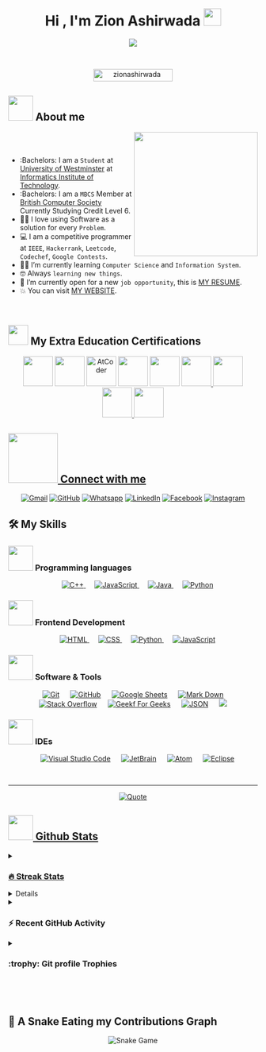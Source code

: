 <h1 align="center">Hi , I'm Zion Ashirwada <img src="https://media.giphy.com/media/hvRJCLFzcasrR4ia7z/giphy.gif" width="35"></h1>
<p align="center">
  <a href="https://github.com/DenverCoder1/readme-typing-svg"><img src="https://readme-typing-svg.herokuapp.com?font=Time+New+Roman&color=%23C8BE25&size=25&center=true&vCenter=true&width=600&height=100&lines=Computer+Science+Student;Teach+Lead+@PsycodeLab's;Competitive+Programmer;Always+learning+new+things"></a>
</p>


<br>

<p align="center"> 
	<img src="https://komarev.com/ghpvc/?username=zionashirwada&label=Profile%20views&color=0047AB&style=plastic?" alt="zionashirwada" height=25px, width=160px/> 
	<!---
		<a href = "https://commits.top/egypt.html" target="_blank">
			<img src="https://aktive.tk/egypt/7oSkaaa?color=red" alt="Most Active Users" target="_blank" height=25px, width=250px/> 
		</a>
	-->
	

</p>

	
## <picture><img src = "https://github.com/7oSkaaa/7oSkaaa/blob/main/Images/about_me.gif?raw=true" width = 50px></picture> About me

<picture> <img align="right" src="https://github.com/7oSkaaa/7oSkaaa/blob/main/Images/Right_Side.gif?raw=true" width = 250px></picture>

<br><br>

- :Bachelors: I am a `Student` at [University of Westminster](https://www.westminster.ac.uk/) at [Informatics Institute of Technology](https://www.iit.ac.lk/).
- :Bachelors: I am a `MBCS` Member at [British Computer Society](https://www.BCS.org/) Currently Studying Credit Level 6.
- :technologist: I love using Software as a solution for every `Problem`.
- :computer: I am a competitive programmer at `IEEE`, `Hackerrank`, `Leetcode`, `Codechef`, `Google Contests`.
- :student: I’m currently learning `Computer Science` and `Information System`.
- :nerd_face: Always `learning new things`.
- :thinking: I’m currently open for a new `job opportunity`, this is [MY RESUME](https://drive.google.com/open?id=1-3tJau6YdBogIUzgbXAbPBjsf-LSVOW_&usp=drive_fs).
- :boom: You can visit [MY WEBSITE](rebrand.ly/zion_ashir).
<br>


## <picture> <img src="https://github.com/7oSkaaa/7oSkaaa/blob/main/Images/competitive_programming_profile.png?raw=true" width=40> </picture> My Extra Education Certifications

<p align="center">
  <a href="https://www.linkedin.com/in/ashirwada-manamudali/details/certifications/1715171280680/single-media-viewer?type=IMAGE&profileId=ACoAADZsS3ABqpbiczulOy0p9J5vnKN4uoedjDA&lipi=urn%3Ali%3Apage%3Ad_flagship3_profile_view_base_certifications_details%3BBg%2FtkFrzQbeORxKVEZhhiw%3D%3D"><img src="https://media.licdn.com/dms/image/C4E0BAQFgocdTGHthDA/company-logo_100_100/0/1630604808565/cisco_networking_academy1_logo?e=1725494400&v=beta&t=i-ctKKOr1zvlnxSJoaN5Z4svtb4ojBJVpryUdxSqGz8" height=60px /></a>
	<a href="https://www.linkedin.com/in/ashirwada-manamudali/details/certifications/1707730660507/single-media-viewer?type=DOCUMENT&profileId=ACoAADZsS3ABqpbiczulOy0p9J5vnKN4uoedjDA&lipi=urn%3Ali%3Apage%3Ad_flagship3_profile_view_base_certifications_details%3Bo%2FZ7wVswR7uG9KDHklzN4g%3D%3D">
    <img src="https://media.licdn.com/dms/image/D4D0BAQF7aI2nEg5f6A/company-logo_100_100/0/1692874661670/board_infinity_logo?e=1725494400&v=beta&t=3d--fFIfb22kHlTZlquzJ45S3d-tIVNv_2tWL75CgxI" height=60px /></a>
	<a href="https://coursera.org/share/72216ba292579306ed10cd7913beea3e">
    <img src="https://media.licdn.com/dms/image/C4D0BAQHiNSL4Or29cg/company-logo_100_100/0/1631311446380?e=1725494400&v=beta&t=P83VQNc_xsMPK9-eRcyQDrskDklkI3GgBmJU67T4nVM" alt="AtCoder" height=60px /></a>
	<a href="https://open.uom.lk/verify">
    <img src="https://media.licdn.com/dms/image/C4D0BAQF4Jo3PxJpuVw/company-logo_100_100/0/1631307772357?e=1725494400&v=beta&t=BVfoMx4iQGoyJroRfW7MkrwEhnhwLm1aFxLRFzIWYlc" height=60px/></a>
	<a href="https://coursera.org/verify/YMDNV5GW9CA8">
    <img src="https://media.licdn.com/dms/image/C4D0BAQFSi1nlisxTcg/company-logo_100_100/0/1631312234132?e=1725494400&v=beta&t=oxWdInxm_WPkeFGJ4ca_Vq2F0brShc8vdyDfGyHZFW8" height=60px /></a>     
	<a href="https://www.coursera.org/verify/RKGRURGJHK5J" >
    <img src="https://media.licdn.com/dms/image/C4E0BAQEEhMjaGWn_cg/company-logo_100_100/0/1630571886492?e=1725494400&v=beta&t=yJ4E6Z-HLKqOKaRrFRmoyBXHpdAhVW6eHEPMV99KiA4"  height=60px>
    <a href="https://www.coursera.org/verify/A2HTRSMTW6A3" >
    <img src="https://media.licdn.com/dms/image/C4E0BAQFGfERBPGurCg/company-logo_100_100/0/1631307390795?e=1725494400&v=beta&t=6SUnpbdMuZQ1jYbc_5bvcGyPzJYD4urFhN6BGyjdpu4"  height=60px>
      <a href="https://www.coursera.org/verify/YKE354M4P28R" >
    <img src="https://media.licdn.com/dms/image/C4E0BAQFdNatYGiBelg/company-logo_100_100/0/1636138754252/facebook_logo?e=1725494400&v=beta&t=evREUkh2bKB59HC2HI68F1YETZaZ0r_VCd8swnn_wkc"  height=60px>
        <a href="https://www.futurelearn.com/certificates/dvlq0yw" >
    <img src="https://media.licdn.com/dms/image/C4E0BAQE0CKeyyA6TaQ/company-logo_100_100/0/1631327098783?e=1725494400&v=beta&t=1jWswyCtGCOsqTYudgdgu6o4aoWlBB600lEOjHNwd6Q"  height=60px>
</p>

## <picture> <img src="https://github.com/7oSkaaa/7oSkaaa/blob/main/Images/Connect-with-me.gif?raw=true" width="100px"> </picture> Connect with me
<p align="center">
	<a href="mailto:ashirwadamanamudali@gmail.com"><img img src="https://img.shields.io/badge/gmail-%23EA4335.svg?style=plastic&logo=gmail&logoColor=white" alt="Gmail"/></a>
	<a href="https://github.com/zionashirwada"><img src="https://img.shields.io/badge/github-%23181717.svg?style=plastic&logo=github&logoColor=white" alt="GitHub"/></a>
	<a href="https://wa.me/+94774738649"><img src="https://img.shields.io/badge/whatsapp-%2325D366.svg?style=plastic&logo=whatsapp&logoColor=white" alt="Whatsapp"/></a>
	<a href="https://www.linkedin.com/in/ashirwada-manamudali/"><img src="https://img.shields.io/badge/linkedin-%230A66C2.svg?style=plastic&logo=linkedin&logoColor=white" alt="LinkedIn"/></a>
	<a href="https://www.facebook.com/ashirwada.manamudali"><img src="https://img.shields.io/badge/facebook-%231877F2.svg?style=plastic&logo=facebook&logoColor=white" alt="Facebook"/></a>
	<a href="https://www.instagram.com/zion_ashir/"><img src="https://img.shields.io/badge/instagram-%23E4405F.svg?style=plastic&logo=instagram&logoColor=white" alt="Instagram"/></a>
	
</p>



## 🛠️ My Skills

### <picture> <img src = "https://github.com/7oSkaaa/7oSkaaa/blob/main/Images/Programming_Languages.gif?raw=true" width = 50px>  </picture> Programming languages

<p align="center"> 
  &emsp;
  <a href="https://www.w3schools.com/cpp/" target="_blank"> 
    <img alt="C++" src="https://img.shields.io/badge/C++%20-%2300599C.svg?style=plastic&logo=c%2B%2B&logoColor=white">
  </a> 
  &emsp;
  <a href="https://developer.mozilla.org/en-US/docs/Web/JavaScript" target="_blank"> 
     <img alt="JavaScript" src="https://img.shields.io/badge/JavaScript%20-%23F7DF1E.svg?style=plastic&logo=javascript&logoColor=black">
   </a>
  &emsp;
  <a href="https://www.java.com" target="_blank"> 
    <img alt="Java" src="https://img.shields.io/badge/Java-%23007396.svg?style=plastic&logo=java&logoColor=white">
  </a>
  &emsp;
   <a href="https://www.python.org" target="_blank">
    <img alt="Python" src="https://img.shields.io/badge/Python%20-%2314354C.svg?style=plastic&logo=python&logoColor=white">
  </a>
</p>

### <picture> <img src = "https://github.com/7oSkaaa/7oSkaaa/blob/main/Images/Front_End.gif?raw=true" width = 50px>  </picture> Frontend Development
<p align="center"> 
  &emsp; 
  <a href="https://www.w3.org/html/" target="_blank"> 
   <img alt="HTML" src="https://img.shields.io/badge/HTML5%20-%23E34F26.svg?style=plastic&logo=html5&logoColor=white">
  </a>   
  &emsp;
  <a href="https://www.w3schools.com/css/" target="_blank">
    <img alt="CSS" src="https://img.shields.io/badge/CSS%20-%231572B6.svg?style=plastic&logo=css3&logoColor=white">
  </a> 
  &emsp;
  <a href="https://www.python.org" target="_blank">
    <img alt="Python" src="https://img.shields.io/badge/react-%2361DAFB.svg?style=plastic&logo=React&logoColor=black">
  </a>
  &emsp;
  <a href="https://developer.mozilla.org/en-US/docs/Web/JavaScript" target="_blank"> 
     <img alt="JavaScript" src="https://img.shields.io/badge/JavaScript%20-%23F7DF1E.svg?style=plastic&logo=javascript&logoColor=black">
   </a>
</p>

 ### <picture> <img src = "https://github.com/7oSkaaa/7oSkaaa/blob/main/Images/Software_Tools.gif?raw=true" width = 50px>  </picture> Software & Tools
 
<p align="center">
  &emsp;
    <a href="#"><img alt="Git" src="https://img.shields.io/badge/Git%20-%23F05033.svg?style=plastic&logo=git&logoColor=white"></a>
  &emsp;
    <a href="#"><img alt="GitHub" src="https://img.shields.io/badge/github-%23181717.svg?style=plastic&logo=github&logoColor=white"></a>
  &emsp;
    <a href="#"><img alt="Google Sheets" src="https://img.shields.io/badge/Google%20Sheets%20-%2334A853.svg?style=plastic&logo=google%20sheets&logoColor=white"></a>
  &emsp;
    <a href="#"><img alt="Mark Down" src="https://img.shields.io/badge/Markdown-000000?style=plastic&logo=markdown&logoColor=white"></a>
  &emsp;
    <a href="#"><img alt="Stack Overflow" src="https://img.shields.io/badge/-Stack%20Overflow-FE7A16?style=plastic&logo=stack-overflow&logoColor=white"></a>
  &emsp;
    <a href="#"><img alt="Geekf For Geeks" src="https://img.shields.io/badge/geeksforgeeks-%230F9D58.svg?style=plastic&logo=geeksforgeeks&logoColor=white"></a>
  &emsp;
    <a href="#"><img alt="JSON" img src="https://img.shields.io/badge/json-%23000000.svg?style=plastic&logo=json&logoColor=white"></a>
  &emsp;
    <a href="#"><img src="https://img.shields.io/badge/mysql-%234479A1.svg?&style=plastic&logo=mysql&logoColor=white"/></a>
</p>

 ### <picture> <img src = "https://github.com/7oSkaaa/7oSkaaa/blob/main/Images/IDEs.gif?raw=true" width = 50px>  </picture> IDEs
 
<p align="center">
  &emsp;
    <a href="#"><img alt="Visual Studio Code" src="https://img.shields.io/badge/Visual%20Studio%20Code-0078d7.svg?style=plastic&logo=visual-studio-code&logoColor=white"></a>
  &emsp;
    <a href="#"><img alt="JetBrain" src="https://img.shields.io/badge/jetbrains-%23000000.svg?style=plastic&logo=jetbrains&logoColor=white" /></a>
  &emsp;
    <a href="#"><img alt="Atom" src="https://img.shields.io/badge/atom-%2366595C.svg?&style=plastic&logo=atom&logoColor=white" /></a>
  &emsp;
    <a href="#"><img alt="Eclipse" src="https://img.shields.io/badge/eclipse%20ide-%232C2255.svg?&style=plastic&logo=eclipse%20ide&logoColor=white" /></a>
</p>

 


<br> 

---

<p align = "center">
	<a href="https://github.com/piyushsuthar/github-readme-quotes"> <img alt = "Quote" src="https://quotes-github-readme.vercel.app/api?type=horizontalhttps://camo.githubusercontent.com/b980642c0a438bc2236220c46a5194d5c8d25de521bc7e3ef1aa9330e70f5ee8/68747470733a2f2f71756f7465732d6769746875622d726561646d652e76657263656c2e6170702f6170693f747970653d686f72697a6f6e74616c?type=horizontal"> 
</p>

## <picture> <img src = "https://github.com/7oSkaaa/7oSkaaa/blob/main/Images/Statistics.gif?raw=true" width = 50px>  </picture> Github Stats

<details><summary><h3> 🔥 Streak Stats</h3></summary>

----	

<p align="center"><img src="https://github-readme-streak-stats.herokuapp.com/?user=zionashirwada&theme=tokyonight_duo" alt="7oSkaaa" /></p>

</details>
  
<details><summary><h3>💻 GitHub Profile Stats</h3></summary>

----
	
<p align="center">
    <a href="https://github.com/anuraghazra/github-readme-stats">
	    <img alt="zionashirwada's Github Stats" src="https://github-readme-stats.vercel.app/api?username=zionashirwada&show_icons=true&count_private=true&locale=en&theme=tokyonight&layout=compact" height="230px"/></a>
	  <img src="https://github-readme-stats.vercel.app/api/top-langs?username=zionashirwada&langs_count=10&show_icons=true&locale=en&theme=tokyonight" alt="zionashirwada" height="230px"/>
<br/>

  <b>Note:</b> Top languages is only a metric of the languages my public code consists of and doesn't reflect experience or skill level.
  </p>
</details>

<details><summary><h3>⚡ Recent GitHub Activity</h3></summary>

----
	
[![Zion's github activity graph](https://github-readme-activity-graph.vercel.app/graph?username=zionashirwada&bg_color=292929&color=00855d&line=008020&point=45f290&area=true&hide_border=true)](https://github.com/ashutosh00710/github-readme-activity-graph)

 
</details>

<details><summary> <h3> :trophy: Git profile Trophies </h3></summary>

----
	
<p align="center"> <a href="https://github.com/ryo-ma/github-profile-trophy"><img src="https://github-profile-trophy.vercel.app/?username=zionashirwada&layout=compact&theme=tokyonight&column=4&margin-w=15&margin-h=15" alt="zionashirwada" /></a> </p>

	
</details>
	


</br></br>
	
## 🐍 A Snake Eating my Contributions Graph
	
<p align = "center">
	<img src = "https://github.com/zionashirwada/zionashirwada/blob/output/github-contribution-grid-snake.gif" alt = "Snake Game"/>
</p>
